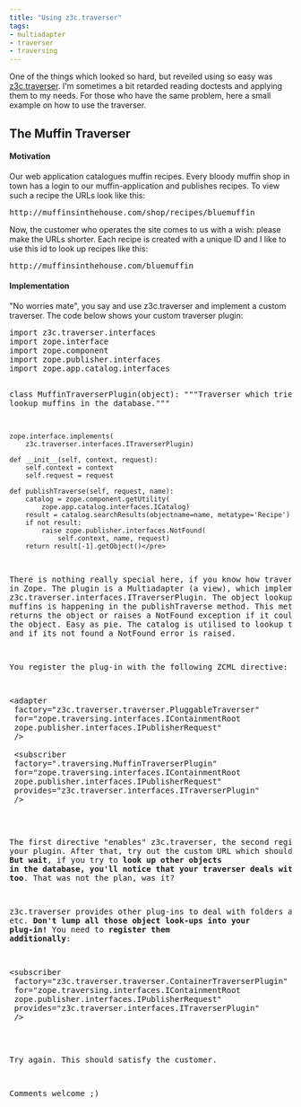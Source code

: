 ```yaml
---
title: "Using z3c.traverser"
tags: 
- multiadapter
- traverser
- traversing
---
```


One of the things which looked so hard, but reveiled using so easy was <a href="http://pypi.python.org/pypi/z3c.traverser/0.2.5" target="_self">z3c.traverser</a>. I'm sometimes a bit retarded reading doctests and applying them to my needs. For those who have the same problem, here a small example on how to use the traverser.
<h2>The Muffin Traverser</h2>
<h4>Motivation</h4>
Our web application catalogues muffin recipes. Every bloody muffin shop in town has a login to our muffin-application and publishes recipes. To view such a recipe the URLs look like this:
<pre>http://muffinsinthehouse.com/shop/recipes/bluemuffin</pre>
Now, the customer who operates the site comes to us with a wish: please make the URLs shorter. Each recipe is created with a unique ID and I like to use this id to look up recipes like this:
<pre>http://muffinsinthehouse.com/bluemuffin</pre>
<h4>Implementation</h4>
"No worries mate", you say and use z3c.traverser and implement a custom traverser. The code below shows your custom traverser plugin:
<pre>import z3c.traverser.interfaces
import zope.interface
import zope.component
import zope.publisher.interfaces
import zope.app.catalog.interfaces

class MuffinTraverserPlugin(object):
    """Traverser which tries to lookup muffins in the database."""

    zope.interface.implements(
        z3c.traverser.interfaces.ITraverserPlugin)

    def __init__(self, context, request):
        self.context = context
        self.request = request

    def publishTraverse(self, request, name):
        catalog = zope.component.getUtility(
            zope.app.catalog.interfaces.ICatalog)
        result = catalog.searchResults(objectname=name, metatype='Recipe')
        if not result:
            raise zope.publisher.interfaces.NotFound(
                self.context, name, request)
        return result[-1].getObject()</pre>
There is nothing really special here, if you know how traversal works in Zope. The plugin is a Multiadapter (a view), which implements z3c.traverser.interfaces.ITraverserPlugin. The object lookup for your muffins is happening in the publishTraverse method. This method either returns the object or raises a NotFound exception if it couldn't lookup the object. Easy as pie. The catalog is utilised to lookup the object and if its not found a NotFound error is raised.

You register the plug-in with the following ZCML directive:
<pre>&lt;adapter
 factory="z3c.traverser.traverser.PluggableTraverser"
 for="zope.traversing.interfaces.IContainmentRoot
 zope.publisher.interfaces.IPublisherRequest"
 /&gt;

 &lt;subscriber
 factory=".traversing.MuffinTraverserPlugin"
 for="zope.traversing.interfaces.IContainmentRoot
 zope.publisher.interfaces.IPublisherRequest"
 provides="z3c.traverser.interfaces.ITraverserPlugin"
 /&gt;
</pre>
The first directive "enables" z3c.traverser, the second registers your plugin. After that, try out the custom URL which should work. <strong>But wait</strong>, if you try to<strong> look up other objects in the database, you'll notice that your traverser deals with them too</strong>. That was not the plan, was it?

z3c.traverser provides other plug-ins to deal with folders attributes etc. <strong>Don't lump all those object look-ups into your plug-in!</strong> You need to <strong>register them additionally</strong>:
<pre>&lt;subscriber
 factory="z3c.traverser.traverser.ContainerTraverserPlugin"
 for="zope.traversing.interfaces.IContainmentRoot
 zope.publisher.interfaces.IPublisherRequest"
 provides="z3c.traverser.interfaces.ITraverserPlugin"
 /&gt;</pre>
Try again. This should satisfy the customer.

Comments welcome ;)